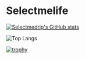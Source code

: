 # Selectmelife
[![Selectmedrip's GitHub stats](https://github-readme-stats.vercel.app/api?username=selectmedrip&show_icons=true&theme=synthwave&commits_year=2024&show=prs_merged_percentage)](https://github.com/anuraghazra/github-readme-stats)

![Top Langs](https://github-readme-stats.vercel.app/api/top-langs/?username=selectmedrip&layout=donut-vertical)

[![trophy](https://github-profile-trophy.vercel.app/?username=selectmedrip&theme=onedark)](https://github.com/ryo-ma/github-profile-trophy)